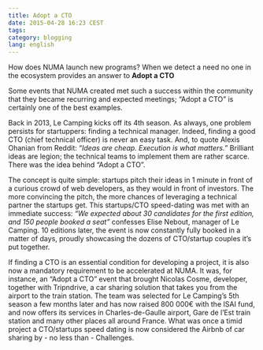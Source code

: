 ```yaml
---
title: Adopt a CTO
date: 2015-04-28 16:23 CEST
tags: 
category: blogging
lang: english
---
```


How does NUMA launch new programs? When we detect a need no one in the ecosystem provides an answer to **Adopt a CTO** 

Some events that NUMA created met such a success within the community that they became recurring and expected meetings; “Adopt a CTO” is certainly one of the best examples.

Back in 2013, Le Camping kicks off its 4th season. As always, one problem persists for startuppers: finding a technical manager. Indeed, finding a good CTO (chief technical officer) is never an easy task. And, to quote Alexis Ohanian from Reddit: “*Ideas are cheap. Execution is what matters.*” Brilliant ideas are legion; the technical teams to implement them are rather scarce. There was the idea behind “Adopt a CTO”.

The concept is quite simple: startups pitch their ideas in 1 minute in front of a curious crowd of web developers, as they would in front of investors. The more convincing the pitch, the more chances of leveraging a technical partner the startups get. This startups/CTO speed-dating was met with an immediate success: *“We expected about 30 candidates for the first edition, and 150 people booked a seat”* confesses Elise Nebout, manager of Le Camping. 10 editions later, the event is now constantly fully booked in a matter of days, proudly showcasing the dozens of CTO/startup couples it’s put together.

If finding a CTO is an essential condition for developing a project, it is also now a mandatory requirement to be accelerated at NUMA. It was, for instance, an “Adopt a CTO” event that brought Nicolas Cosme, developer, together with Tripndrive, a car sharing solution that takes you from the airport to the train station. The team was selected for Le Camping’s 5th season a few months later and has now raised 800 000€ with the ISAI fund, and now offers its services in Charles-de-Gaulle airport, Gare de l’Est train station and many other places all around France. What was once a timid project a CTO/startups speed dating is now considered the Airbnb of car sharing by - no less than - Challenges.
